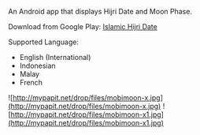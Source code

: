 An Android app that displays Hijri Date and Moon Phase.

Download from Google Play: [Islamic Hijri Date](https://play.google.com/store/apps/details?id=net.mypapit.mobile.mobimoon)

Supported Language:

  * English (International)
  * Indonesian
  * Malay
  * French


![http://mypapit.net/drop/files/mobimoon-x.jpg](http://mypapit.net/drop/files/mobimoon-x.jpg)   ![http://mypapit.net/drop/files/mobimoon-x1.jpg](http://mypapit.net/drop/files/mobimoon-x1.jpg)